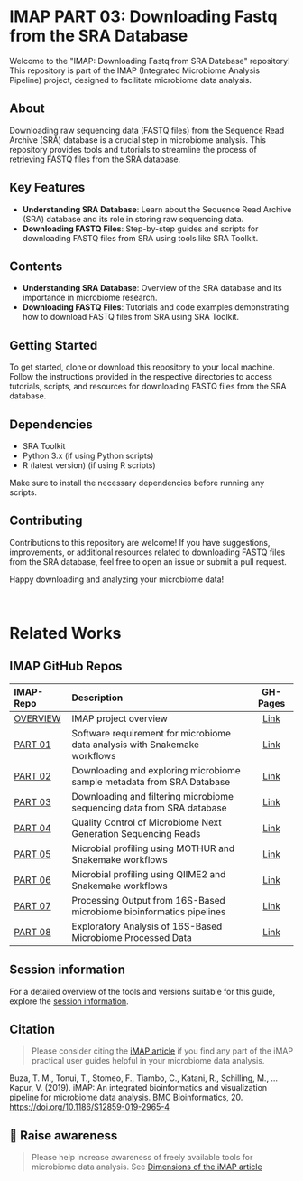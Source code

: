# IMAP PART 03: Downloading Fastq from the SRA Database

Welcome to the "IMAP: Downloading Fastq from SRA Database" repository! This repository is part of the IMAP (Integrated Microbiome Analysis Pipeline) project, designed to facilitate microbiome data analysis.

## About

Downloading raw sequencing data (FASTQ files) from the Sequence Read Archive (SRA) database is a crucial step in microbiome analysis. This repository provides tools and tutorials to streamline the process of retrieving FASTQ files from the SRA database.

## Key Features

- **Understanding SRA Database**: Learn about the Sequence Read Archive (SRA) database and its role in storing raw sequencing data.
- **Downloading FASTQ Files**: Step-by-step guides and scripts for downloading FASTQ files from SRA using tools like SRA Toolkit.

## Contents

- **Understanding SRA Database**: Overview of the SRA database and its importance in microbiome research.
- **Downloading FASTQ Files**: Tutorials and code examples demonstrating how to download FASTQ files from SRA using SRA Toolkit.

## Getting Started

To get started, clone or download this repository to your local machine. Follow the instructions provided in the respective directories to access tutorials, scripts, and resources for downloading FASTQ files from the SRA database.

## Dependencies

- SRA Toolkit
- Python 3.x (if using Python scripts)
- R (latest version) (if using R scripts)

Make sure to install the necessary dependencies before running any scripts.

## Contributing

Contributions to this repository are welcome! If you have suggestions, improvements, or additional resources related to downloading FASTQ files from the SRA database, feel free to open an issue or submit a pull request.

Happy downloading and analyzing your microbiome data!


<br>

# Related Works

## IMAP GitHub Repos

| IMAP-Repo                                      | Description                                               | GH-Pages                                             |
| :---------------------------------------------- | :--------------------------------------------------------- | :-----------------------------------------------------: |
| [OVERVIEW](https://github.com/tmbuza/imap-project-overview/) | IMAP project overview                                     | [Link](https://tmbuza.github.io/imap-project-overview/) |
| [PART 01](https://github.com/tmbuza/imap-essential-software/) | Software requirement for microbiome data analysis with Snakemake workflows | [Link](https://tmbuza.github.io/imap-essential-software/) |
| [PART 02](https://github.com/tmbuza/imap-sample-metadata/) | Downloading and exploring microbiome sample metadata from SRA Database | [Link](https://tmbuza.github.io/imap-sample-metadata/) |
| [PART 03](https://github.com/tmbuza/imap-download-sra-reads/) | Downloading and filtering microbiome sequencing data from SRA database | [Link](https://tmbuza.github.io/imap-download-sra-reads/) |
| [PART 04](https://github.com/tmbuza/imap-read-quality-control/) | Quality Control of Microbiome Next Generation Sequencing Reads | [Link](https://tmbuza.github.io/imap-read-quality-control/) |
| [PART 05](https://github.com/tmbuza/imap-bioinformatics-mothur/) | Microbial profiling using MOTHUR and Snakemake workflows | [Link](https://tmbuza.github.io/imap-mothur-bioinformatics/) |
| [PART 06](https://github.com/tmbuza/imap-bioinformatics-qiime2/) | Microbial profiling using QIIME2 and Snakemake workflows | [Link](https://tmbuza.github.io/imap-qiime2-bioinformatics/) |
| [PART 07](https://github.com/tmbuza/imap-data-processing/) | Processing Output from 16S-Based microbiome bioinformatics pipelines | [Link](https://tmbuza.github.io/imap-data-preparation/) |
| [PART 08](https://github.com/tmbuza/imap-exploratory-analysis/) | Exploratory Analysis of 16S-Based Microbiome Processed Data | [Link](https://tmbuza.github.io/imap-data-exploration/) |


## Session information

For a detailed overview of the tools and versions suitable for this guide, explore the [session information](session_info.txt).

## Citation
> Please consider citing the [iMAP article](https://rdcu.be/b5iVj) if you find any part of the iMAP practical user guides helpful in your microbiome data analysis.

Buza, T. M., Tonui, T., Stomeo, F., Tiambo, C., Katani, R., Schilling, M., … Kapur, V. (2019). iMAP: An integrated bioinformatics and visualization pipeline for microbiome data analysis. BMC Bioinformatics, 20. https://doi.org/10.1186/S12859-019-2965-4

## :tada: Raise awareness
> Please help increase awareness of freely available tools for microbiome data analysis.
See [Dimensions of the iMAP article](https://badge.dimensions.ai/details/id/pub.1117740326)
